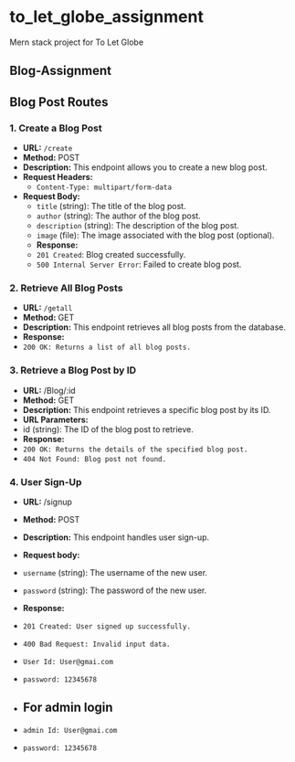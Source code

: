 # to_let_globe_assignment
Mern stack project for To Let Globe

## Blog-Assignment

## Blog Post Routes

### 1. Create a Blog Post

- **URL:** `/create`
- **Method:** POST
- **Description:** This endpoint allows you to create a new blog post.
- **Request Headers:**
  - `Content-Type: multipart/form-data`
- **Request Body:**
  - `title` (string): The title of the blog post.
  - `author` (string): The author of the blog post.
  - `description` (string): The description of the blog post.
  - `image` (file): The image associated with the blog post (optional).
  - **Response:**
  - `201 Created`: Blog created successfully.
  - `500 Internal Server Error`: Failed to create blog post.
 
### 2. Retrieve All Blog Posts
- **URL:** `/getall`
- **Method:** GET
- **Description:** This endpoint retrieves all blog posts from the database.
- **Response:**
- `200 OK: Returns a list of all blog posts.`

### 3. Retrieve a Blog Post by ID
- **URL:** /Blog/:id
- **Method:** GET
- **Description:**  This endpoint retrieves a specific blog post by its ID.
- **URL Parameters:**
- id (string): The ID of the blog post to retrieve.
- **Response:**
- `200 OK: Returns the details of the specified blog post.`
- `404 Not Found: Blog post not found.`
### 4. User Sign-Up
- **URL:** /signup
- **Method:** POST
- **Description:** This endpoint handles user sign-up.
- **Request body:**
- `username` (string): The username of the new user.
- `password` (string): The password of the new user.
- **Response:**
- `201 Created: User signed up successfully.`
- `400 Bad Request: Invalid input data.`

- `User Id: User@gmai.com`
- `password: 12345678`

- ## For admin login
- `admin Id: User@gmai.com`
- `password: 12345678`